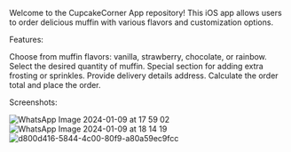 Welcome to the CupcakeCorner App repository! This iOS app allows users to order delicious muffin with various flavors and customization options.

Features:

Choose from muffin flavors: vanilla, strawberry, chocolate, or rainbow.
Select the desired quantity of muffin.
Special section for adding extra frosting or sprinkles.
Provide delivery details address.
Calculate the order total and place the order.

Screenshots:

![WhatsApp Image 2024-01-09 at 17 59 02](https://github.com/LaviniaBinisor/CupcakeCorner/assets/136313782/9c54fa4f-cc59-47d1-b5aa-a70c7ab3f234)
![WhatsApp Image 2024-01-09 at 18 14 19](https://github.com/LaviniaBinisor/CupcakeCorner/assets/136313782/278c7dc1-7c63-4222-b252-b279ff892507)
![d800d416-5844-4c00-80f9-a80a59ec9fcc](https://github.com/LaviniaBinisor/CupcakeCorner/assets/136313782/ab2a5c6f-fc37-4cee-977c-8a8cbfdd5578)
